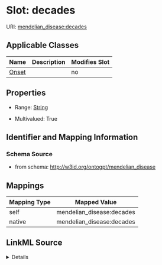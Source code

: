 

# Slot: decades

URI: [mendelian_disease:decades](http://w3id.org/ontogpt/mendelian_disease/decades)



<!-- no inheritance hierarchy -->





## Applicable Classes

| Name | Description | Modifies Slot |
| --- | --- | --- |
| [Onset](Onset.md) |  |  no  |







## Properties

* Range: [String](String.md)

* Multivalued: True





## Identifier and Mapping Information







### Schema Source


* from schema: http://w3id.org/ontogpt/mendelian_disease




## Mappings

| Mapping Type | Mapped Value |
| ---  | ---  |
| self | mendelian_disease:decades |
| native | mendelian_disease:decades |




## LinkML Source

<details>
```yaml
name: decades
from_schema: http://w3id.org/ontogpt/mendelian_disease
rank: 1000
alias: decades
owner: Onset
domain_of:
- Onset
range: string
multivalued: true

```
</details>